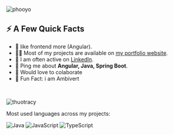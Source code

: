 
![phooyo](https://user-images.githubusercontent.com/105915677/222090482-c8ffa243-71e0-4af9-9dd0-ee83c381245e.jpeg) 

  <h2>⚡️ A Few Quick Facts</h2>
  <ul>
    <li>🧐 like frontend more (Angular).</li>
    <li>👨‍💻 Most of my projects are available on <a href="https://mdzaid1299.github.io/Portfol.io/">my portfolio website</a>.</li>
    <li>📝 I am often active on <a href="https://www.linkedin.com/in/mdzaiduiux/">LinkedIn</a>.
    <li>💬 Ping me about <strong>Angular, Java, Spring Boot</strong>.</li>
    <li>🤖 Would love to colaborate</li>
    <!-- <li>📙 Check out my <a href="https://cdn.tomondre.com/TomasOndrejkaCV.pdf">resume</a>.</li> -->
    <li>🎉 Fun Fact: i am Ambivert </li>
  </ul>
</div>
</br>
<p align="left"> <img src="https://komarev.com/ghpvc/?username=mdzaid1299&label=Profile%20views&color=0e75b6&style=flat" alt="thuotracy" " /> </p>

<!-- <p align="center"> <img src="https://github-readme-stats.vercel.app/api?username=tomondre&show_icons=true&theme=great-gatsby" alt="tomondre" /> -->

Most used languages across my projects:

<!-- ![C](https://img.shields.io/static/v1?style=flat-square&label=%E2%A0%80&color=555&labelColor=%23555555&message=C%EF%B8%B181.6%25) -->
![Java](https://img.shields.io/static/v1?style=flat-square&label=%E2%A0%80&color=555&labelColor=%23b07219&message=Java%EF%B8%B13.9%25)
![JavaScript](https://img.shields.io/static/v1?style=flat-square&label=%E2%A0%80&color=555&labelColor=%23f1e05a&message=JavaScript%EF%B8%B12.8%25)
![TypeScript](https://img.shields.io/static/v1?style=flat-square&label=%E2%A0%80&color=555&labelColor=%233178c6&message=TypeScript%EF%B8%B12.7%25)
<!-- ![HTML](https://img.shields.io/static/v1?style=flat-square&label=%E2%A0%80&color=555&labelColor=%236E4C13&message=Assembly%EF%B8%B11.6%25)
![CSS](https://img.shields.io/static/v1?style=flat-square&label=%E2%A0%80&color=555&labelColor=%2300B4AB&message=Dart%EF%B8%B11.3%25) -->
<!-- ![Groovy](https://img.shields.io/static/v1?style=flat-square&label=%E2%A0%80&color=555&labelColor=%234298b8&message=Groovy%EF%B8%B11.2%25)
![Other](https://img.shields.io/static/v1?style=flat-square&label=%E2%A0%80&color=555&labelColor=%23ededed&message=Other%EF%B8%B14.4%25) -->
<!-- 
<p align="right"><sub>Generated using <a href="https://github.com/marketplace/actions/profile-readme-stats">teoxoy/profile-readme-stats</a></sub></p> -->
